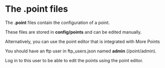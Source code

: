 # The .point files

The **.point** files contain the configuration of a point.

These files are stored in **config/points** and can be edited manually.

Alternatively, you can use the point editor that is integrated with More Points

You should have an ftp user in ftp_users.json named **admin** (/point/admin).

Log in to this user to be able to edit the points using the point editor.

